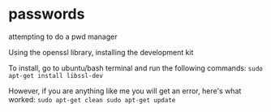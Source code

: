 # passwords
attempting to do a pwd manager

Using the openssl library, installing the development kit

To install, go to ubuntu/bash terminal and run the following commands:
    `sudo apt-get install libssl-dev`

However, if you are anything like me you will get an error, here's what worked:
    ```
    sudo apt-get clean
    sudo apt-get update
    ```